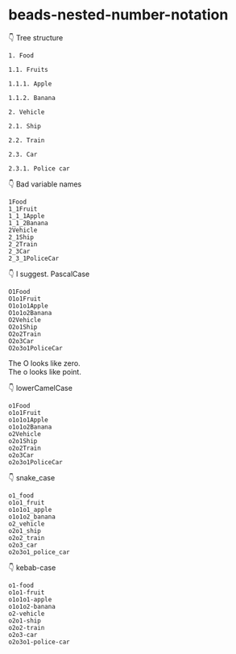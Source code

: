# beads-nested-number-notation

👇 Tree structure  

```plaintext
1. Food

1.1. Fruits

1.1.1. Apple

1.1.2. Banana

2. Vehicle

2.1. Ship

2.2. Train

2.3. Car

2.3.1. Police car
```

👇 Bad variable names  

```plaintext
1Food
1_1Fruit
1_1_1Apple
1_1_2Banana
2Vehicle
2_1Ship
2_2Train
2_3Car
2_3_1PoliceCar
```

👇 I suggest. PascalCase  

```plaintext
O1Food
O1o1Fruit
O1o1o1Apple
O1o1o2Banana
O2Vehicle
O2o1Ship
O2o2Train
O2o3Car
O2o3o1PoliceCar
```

The O looks like zero.  
The o looks like point.  

👇 lowerCamelCase  

```plaintext
o1Food
o1o1Fruit
o1o1o1Apple
o1o1o2Banana
o2Vehicle
o2o1Ship
o2o2Train
o2o3Car
o2o3o1PoliceCar
```

👇 snake_case

```plaintext
o1_food
o1o1_fruit
o1o1o1_apple
o1o1o2_banana
o2_vehicle
o2o1_ship
o2o2_train
o2o3_car
o2o3o1_police_car
```

👇 kebab-case

```plaintext
o1-food
o1o1-fruit
o1o1o1-apple
o1o1o2-banana
o2-vehicle
o2o1-ship
o2o2-train
o2o3-car
o2o3o1-police-car
```
